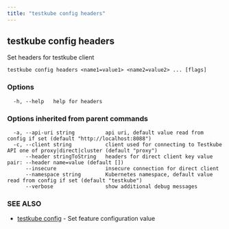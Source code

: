 ```yaml
---
title: "testkube config headers"
---
```

## testkube config headers

Set headers for testkube client

```
testkube config headers <name1=value1> <name2=value2> ... [flags]
```

### Options

```
  -h, --help   help for headers
```

### Options inherited from parent commands

```
  -a, --api-uri string          api uri, default value read from config if set (default "http://localhost:8088")
  -c, --client string           client used for connecting to Testkube API one of proxy|direct|cluster (default "proxy")
      --header stringToString   headers for direct client key value pair: --header name=value (default [])
      --insecure                insecure connection for direct client
      --namespace string        Kubernetes namespace, default value read from config if set (default "testkube")
      --verbose                 show additional debug messages
```

### SEE ALSO

* [testkube config](testkube-config.md)	 - Set feature configuration value

